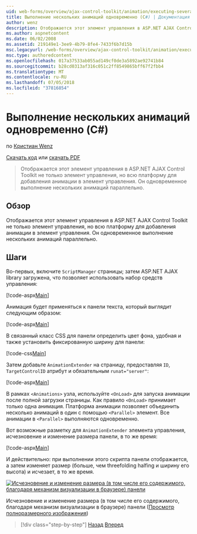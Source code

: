 ```yaml
---
uid: web-forms/overview/ajax-control-toolkit/animation/executing-several-animations-at-the-same-time-cs
title: Выполнение нескольких анимаций одновременно (C#) | Документация Майкрософт
author: wenz
description: Отображается этот элемент управления в ASP.NET AJAX Control Toolkit не только элемент управления, но всю платформу для добавления анимации в элемент управления. Он позволяет выполнять severa...
ms.author: aspnetcontent
ms.date: 06/02/2008
ms.assetid: 219149e1-3ee9-4b79-8fe4-7433f6b7d15b
msc.legacyurl: /web-forms/overview/ajax-control-toolkit/animation/executing-several-animations-at-the-same-time-cs
msc.type: authoredcontent
ms.openlocfilehash: 017a37533ab055ad149cf0de3a5892ae92741b84
ms.sourcegitcommit: b28cd0313af316c051c2ff8549865bff67f2fbb4
ms.translationtype: MT
ms.contentlocale: ru-RU
ms.lasthandoff: 07/05/2018
ms.locfileid: "37816854"
---
```

<a name="executing-several-animations-at-the-same-time-c"></a>Выполнение нескольких анимаций одновременно (C#)
====================
по [Кристиан Wenz](https://github.com/wenz)

[Скачать код](http://download.microsoft.com/download/f/9/a/f9a26acd-8df4-4484-8a18-199e4598f411/Animation2.cs.zip) или [скачать PDF](http://download.microsoft.com/download/6/7/1/6718d452-ff89-4d3f-a90e-c74ec2d636a3/animation2CS.pdf)

> Отображается этот элемент управления в ASP.NET AJAX Control Toolkit не только элемент управления, но всю платформу для добавления анимации в элемент управления. Он одновременное выполнение нескольких анимаций параллельно.


## <a name="overview"></a>Обзор

Отображается этот элемент управления в ASP.NET AJAX Control Toolkit не только элемент управления, но всю платформу для добавления анимации в элемент управления. Он одновременное выполнение нескольких анимаций параллельно.

## <a name="steps"></a>Шаги

Во-первых, включите `ScriptManager` страницы; затем ASP.NET AJAX library загружена, что позволяет использовать набор средств управления:

[!code-aspx[Main](executing-several-animations-at-the-same-time-cs/samples/sample1.aspx)]

Анимация будет применяться к панели текста, который выглядит следующим образом:

[!code-aspx[Main](executing-several-animations-at-the-same-time-cs/samples/sample2.aspx)]

В связанный класс CSS для панели определить цвет фона, удобная и также установить фиксированную ширину для панели:

[!code-css[Main](executing-several-animations-at-the-same-time-cs/samples/sample3.css)]

Затем добавьте `AnimationExtender` на страницу, предоставляя `ID`, `TargetControlID` атрибут и обязательным `runat="server"`:

[!code-aspx[Main](executing-several-animations-at-the-same-time-cs/samples/sample4.aspx)]

В рамках `<Animations>` узла, используйте `<OnLoad>` для запуска анимации после полной загрузки страницы. Как правило `<OnLoad>` принимает только одна анимация. Платформа анимации позволяет объединить несколько анимаций в один с помощью `<Parallel>` элемент. Все анимации в `<Parallel>` выполняются одновременно.

Вот возможные разметку для `AnimationExtender` элемента управления, исчезновение и изменение размера панели, в то же время:

[!code-aspx[Main](executing-several-animations-at-the-same-time-cs/samples/sample5.aspx)]

И действительно: при выполнении этого скрипта панели отображается, а затем изменяет размер (больше, чем threefolding halfing и ширину его высота) и исчезает, в то же время.


[![Исчезновение и изменение размера (в том числе его содержимого, благодаря механизм визуализации в браузере) панели](executing-several-animations-at-the-same-time-cs/_static/image2.png)](executing-several-animations-at-the-same-time-cs/_static/image1.png)

Исчезновение и изменение размера (в том числе его содержимого, благодаря механизм визуализации в браузере) панели ([Просмотр полноразмерного изображения](executing-several-animations-at-the-same-time-cs/_static/image3.png))

> [!div class="step-by-step"]
> [Назад](adding-animation-to-a-control-cs.md)
> [Вперед](executing-several-animations-after-each-other-cs.md)
